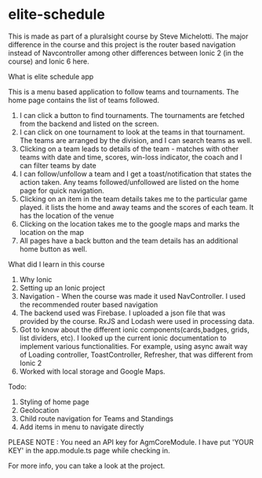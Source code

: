 # elite-schedule
This is made as part of a pluralsight course by Steve Michelotti. The major difference in the course and this project  is the router based navigation instead of Navcontroller among other differences between Ionic 2 (in the course) and Ionic 6 here.

What is elite schedule app

This is a menu based application to follow teams and tournaments. The home page contains the list of teams followed.
1. I can click a button to find tournaments. The tournaments are fetched from the backend and listed on the screen. 
2. I can click on one tournament to look at the teams in that tournament. The teams are arranged by the division, and I can search teams as well.
3. Clicking on a team leads to details of the team - matches with other teams with date and time, scores, win-loss indicator, the coach and I can filter teams by date
4. I can follow/unfollow a team and I get a toast/notification that states the action taken. Any teams followed/unfollowed are listed on the home page for quick navigation.
5. Clicking on an item in the team details takes me to the particular game played. it lists the home and away teams and the scores of each team. It has the location of the venue
6. Clicking on the location takes me to the google maps and marks the location on the map
7. All pages have a back button and the team details has an additional home button as well.


What did I learn in this course
1. Why Ionic
2. Setting up an Ionic project
3. Navigation - When the course was made it used NavController. I used the recommended router based navigation
4. The backend used was Firebase. I uploaded a json file that was provided by the course. RxJS and Lodash were used in processing data.
5. Got to know about the different ionic components(cards,badges, grids, list dividers, etc). I looked up the current ionic documentation to implement various functionalities. For example, using async await way of Loading
   controller, ToastController, Refresher, that was different from Ionic 2
6. Worked with local storage and Google Maps.

Todo: 
1. Styling of home page
2. Geolocation
3. Child route navigation for Teams and Standings
4. Add items in menu to navigate directly

PLEASE NOTE : You need an API key for AgmCoreModule. I have put 'YOUR KEY' in the app.module.ts page while checking in.

For more info, you can take a look at the project.


  
